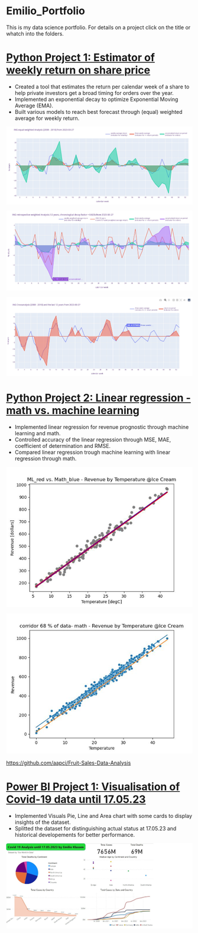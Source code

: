 # Emilio_Portfolio
This is my data science portfolio. For details on a project click on the title or whatch into the folders.
# [Python Project 1: Estimator of weekly return on share price](https://github.com/crunchingdata/Estimator_of_weekly_return_on_share_price)
* Created a tool that estimates the return per calendar week of a share to help private investors get a broad timing for orders over the year.
* Implemented an exponential decay to optimize Exponential Moving Average (EMA).
* Built various models to reach best forecast through (equal) weighted average for weekly return.

![](/Images/INGreturnanalysis20082010.jpg)

![](/Images/INGretrospectivereturnanalysis12years.jpg)

![](/Images/INGreturncrossanalysis2008201012years.jpg)

# [Python Project 2: Linear regression - math vs. machine learning](https://github.com/crunchingdata/Linear_regression_-_math_vs_machine_learning)
* Implemented linear regression for revenue prognostic through machine learning and math.
* Controlled accuracy of the linear regression through MSE, MAE, coefficient of determination and RMSE.
* Compared linear regression trough machine learning with linear regression through math.

![](/Images/ML_red_vs_Math_blue_scatterplot.jpg)

![](/Images/scatterplot_with_corridor_68%_data_math.jpg)

https://github.com/aapci/Fruit-Sales-Data-Analysis

# [Power BI Project 1: Visualisation of Covid-19 data until 17.05.23](https://app.powerbi.com/view?r=eyJrIjoiNzMyZGI0ZmQtOTVjNS00NmU2LWE0MzAtMzViMjAzYmQ5YjU4IiwidCI6ImFlOTE5MDJhLTU0MWUtNGQzMi1iZGRmLTJiYzc2ZWQxZGE4MiJ9)

* Implemented Visuals Pie, Line and Area chart with some cards to display insights of the dataset.  
* Splitted the dataset for distinguishing actual status at 17.05.23 and historical developements for better performance.

![](/Images/Dashboard_Covid-19_until_17-05-2023.jpg)
